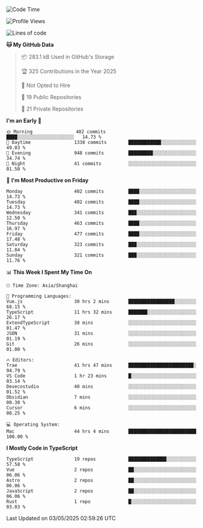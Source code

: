 <!--START_SECTION:waka-->
![Code Time](http://img.shields.io/badge/Code%20Time-3%2C433%20hrs%2028%20mins-blue)

![Profile Views](http://img.shields.io/badge/Profile%20Views-1-blue)

![Lines of code](https://img.shields.io/badge/From%20Hello%20World%20I%27ve%20Written-3.0%20million%20lines%20of%20code-blue)

**🐱 My GitHub Data** 

> 📦 283.1 kB Used in GitHub's Storage 
 > 
> 🏆 325 Contributions in the Year 2025
 > 
> 🚫 Not Opted to Hire
 > 
> 📜 19 Public Repositories 
 > 
> 🔑 21 Private Repositories 
 > 
**I'm an Early 🐤** 

```text
🌞 Morning                402 commits         ████░░░░░░░░░░░░░░░░░░░░░   14.73 % 
🌆 Daytime                1338 commits        ████████████░░░░░░░░░░░░░   49.03 % 
🌃 Evening                948 commits         █████████░░░░░░░░░░░░░░░░   34.74 % 
🌙 Night                  41 commits          ░░░░░░░░░░░░░░░░░░░░░░░░░   01.50 % 
```
📅 **I'm Most Productive on Friday** 

```text
Monday                   402 commits         ████░░░░░░░░░░░░░░░░░░░░░   14.73 % 
Tuesday                  402 commits         ████░░░░░░░░░░░░░░░░░░░░░   14.73 % 
Wednesday                341 commits         ███░░░░░░░░░░░░░░░░░░░░░░   12.50 % 
Thursday                 463 commits         ████░░░░░░░░░░░░░░░░░░░░░   16.97 % 
Friday                   477 commits         ████░░░░░░░░░░░░░░░░░░░░░   17.48 % 
Saturday                 323 commits         ███░░░░░░░░░░░░░░░░░░░░░░   11.84 % 
Sunday                   321 commits         ███░░░░░░░░░░░░░░░░░░░░░░   11.76 % 
```


📊 **This Week I Spent My Time On** 

```text
🕑︎ Time Zone: Asia/Shanghai

💬 Programming Languages: 
Vue.js                   30 hrs 2 mins       █████████████████░░░░░░░░   68.15 % 
TypeScript               11 hrs 32 mins      ███████░░░░░░░░░░░░░░░░░░   26.17 % 
ExtendTypeScript         38 mins             ░░░░░░░░░░░░░░░░░░░░░░░░░   01.47 % 
JSON                     31 mins             ░░░░░░░░░░░░░░░░░░░░░░░░░   01.19 % 
Git                      26 mins             ░░░░░░░░░░░░░░░░░░░░░░░░░   01.00 % 

🔥 Editors: 
Trae                     41 hrs 47 mins      ████████████████████████░   94.79 % 
VS Code                  1 hr 23 mins        █░░░░░░░░░░░░░░░░░░░░░░░░   03.14 % 
Devecostudio             40 mins             ░░░░░░░░░░░░░░░░░░░░░░░░░   01.52 % 
Obsidian                 7 mins              ░░░░░░░░░░░░░░░░░░░░░░░░░   00.30 % 
Cursor                   6 mins              ░░░░░░░░░░░░░░░░░░░░░░░░░   00.25 % 

💻 Operating System: 
Mac                      44 hrs 4 mins       █████████████████████████   100.00 % 
```

**I Mostly Code in TypeScript** 

```text
TypeScript               19 repos            ██████████████░░░░░░░░░░░   57.58 % 
Vue                      2 repos             ██░░░░░░░░░░░░░░░░░░░░░░░   06.06 % 
Astro                    2 repos             ██░░░░░░░░░░░░░░░░░░░░░░░   06.06 % 
JavaScript               2 repos             ██░░░░░░░░░░░░░░░░░░░░░░░   06.06 % 
Rust                     1 repo              █░░░░░░░░░░░░░░░░░░░░░░░░   03.03 % 
```




 Last Updated on 03/05/2025 02:59:26 UTC
<!--END_SECTION:waka-->